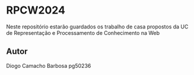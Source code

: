 # RPCW2024

Neste repositório estarão guardados os trabalho de casa propostos da UC de Representação e Processamento de Conhecimento na Web


## Autor

Diogo Camacho Barbosa pg50236


